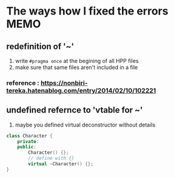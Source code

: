 # The ways how I fixed the errors MEMO
## redefinition of '~'
1. write `#pragma once` at the begining of all HPP files
2. make sure that same files aren't included in a file
### reference : https://nonbiri-tereka.hatenablog.com/entry/2014/02/10/102221

## undefined refernce to 'vtable for ~'
1. maybe you defined virtual deconstructor without details
```c++
class Character {
    private:
    public:
        Character() {};
        // define with {}
        virtual ~Character() {};
}
```
